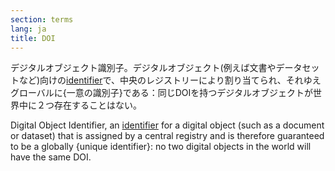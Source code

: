 ```yaml
---
section: terms
lang: ja
title: DOI
---
```


デジタルオブジェクト識別子。デジタルオブジェクト(例えば文書やデータセットなど)向けの[identifier](/glossary/jan/terms/identifier/)で、中央のレジストリーにより割り当てられ、それゆえグローバルに{一意の識別子}である：同じDOIを持つデジタルオブジェクトが世界中に２つ存在することはない。

Digital Object Identifier, an [identifier](/glossary/en/terms/identifier/) for a digital object (such as a document or dataset) that is assigned by a central registry and is therefore guaranteed to be a globally {unique identifier}: no two digital objects in the world will have the same DOI.
